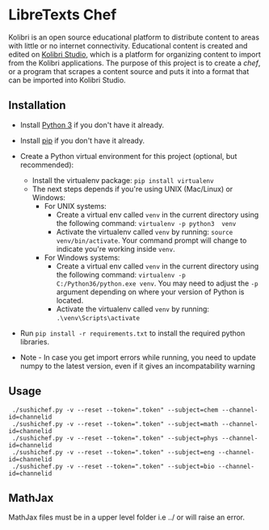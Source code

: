 # LibreTexts Chef

Kolibri is an open source educational platform to distribute content to areas with
little or no internet connectivity. Educational content is created and edited on [Kolibri Studio](https://studio.learningequality.org),
which is a platform for organizing content to import from the Kolibri applications. The purpose
of this project is to create a *chef*, or a program that scrapes a content source and puts it
into a format that can be imported into Kolibri Studio. 


## Installation

* Install [Python 3](https://www.python.org/downloads/) if you don't have it already.

* Install [pip](https://pypi.python.org/pypi/pip) if you don't have it already.

* Create a Python virtual environment for this project (optional, but recommended):
   * Install the virtualenv package: `pip install virtualenv`
   * The next steps depends if you're using UNIX (Mac/Linux) or Windows:
      * For UNIX systems:
         * Create a virtual env called `venv` in the current directory using the
           following command: `virtualenv -p python3  venv`
         * Activate the virtualenv called `venv` by running: `source venv/bin/activate`.
           Your command prompt will change to indicate you're working inside `venv`.
      * For Windows systems:
         * Create a virtual env called `venv` in the current directory using the
           following command: `virtualenv -p C:/Python36/python.exe venv`.
           You may need to adjust the `-p` argument depending on where your version
           of Python is located.
         * Activate the virtualenv called `venv` by running: `.\venv\Scripts\activate`

* Run `pip install -r requirements.txt` to install the required python libraries.
* Note - In case you get import errors while running, you need to update numpy to the latest version, even if it gives an incompatability warning



## Usage

     ./sushichef.py -v --reset --token=".token" --subject=chem --channel-id=channelid
     ./sushichef.py -v --reset --token=".token" --subject=math --channel-id=channelid
     ./sushichef.py -v --reset --token=".token" --subject=phys --channel-id=channelid
     ./sushichef.py -v --reset --token=".token" --subject=eng --channel-id=channelid
     ./sushichef.py -v --reset --token=".token" --subject=bio --channel-id=channelid
     
## MathJax
MathJax files must be in a upper level folder i.e ../ or will raise an error. 
